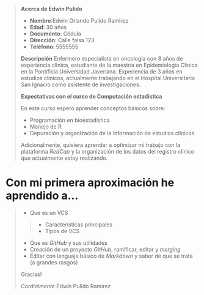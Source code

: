 > **Acerca de Edwin Pulido**
>
>- **Nombre**:Edwin Orlando Pulido Ramirez
>- **Edad**: 30 años
>- **Documento**: Cédula 
>- **Dirección**: Calle falsa 123
>- **Teléfono**: 5555555
>
> **Descripción**
> Enfermero especialista en oncología con 8 años de experiencia clìnica,  estudiante de la maestría en Epidemiologìa Clìnica en la Pontificia Universidad Javeriana.   Experiencia de 3 años en estudios clínicos, actualmente trabajando en el Hospital  Universitario San Ignacio como asistente de investigaciones.
>
> **Expectativas con el curso de  Computación estadística**
>
> En este curso espero aprender conceptos básicos sobre: 
> - Programación en bioestadística
> - Manejo de R
> - Depuración y organización  de la información de estudios clínicos 
>
> Adicionalmente, quisiera aprender a optimizar mi trabajo con la plataforma *RedCap* y la organización de los datos del registro clínico que actualmente estoy realizando. 
>
# Con mi primera aproximación  he aprendido a...
>
> - Que es un VCS
>> - Características principales
>> - Tipos de VCS
> - Que es *GitHub* y sus utilidades
> - Creación de un proyecto *GitHub*, ramificar, editar y *merging*
> - Editar con lenguaje  básico de *Markdown* y saber de que se trata (a grandes rasgos)
>
> Gracias!
>
> *Cordialmente*
> Edwin Pulido Ramirez

